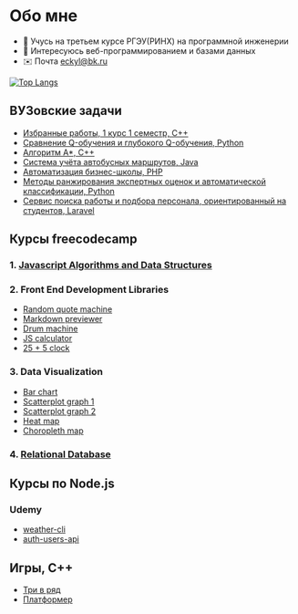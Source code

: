 # Обо мне

- 👋 Учусь на третьем курсе РГЭУ(РИНХ) на программной инженерии
- 👀 Интересуюсь веб-программированием и базами данных
- ✉️ Почта <a href="mailto:eckyl@bk.ru">eckyl@bk.ru</a>

[![Top Langs](https://github-readme-stats.vercel.app/api/top-langs/?username=wybin4&layout=compact)](https://github.com/anuraghazra/github-readme-stats)

ВУЗовские задачи
---------------------------
* [Избранные работы, 1 курс 1 семестр, C++](https://github.com/wybin4/uni-cpp-tasks)
* [Сравнение Q-обучения и глубокого Q-обучения, Python](https://github.com/wybin4/ql-dql)
* [Алгоритм A*, C++](https://github.com/wybin4/a-star-pathfinding)
* [Система учёта автобусных маршрутов, Java](https://github.com/wybin4/bus-route-accounting-system)
* [Автоматизация бизнес-школы, PHP](https://github.com/wybin4/business-school)
* [Методы ранжирования экспертных оценок и автоматической классификации, Python](https://github.com/wybin4/systems-theory)
* [Сервис поиска работы и подбора персонала, ориентированный на студентов, Laravel](https://github.com/wybin4/job-service)

Курсы freecodecamp
---------------------------
### 1. [Javascript Algorithms and Data Structures](https://github.com/wybin4/js-tasks)
### 2. Front End Development Libraries
  * [Random quote machine](https://github.com/wybin4/genshin-random-quotes)
  * [Markdown previewer](https://github.com/wybin4/markdown-previewer)
  * [Drum machine](https://github.com/wybin4/drum-kit)
  * [JS calculator](https://codepen.io/wybin4/pen/wvmYQyQ)
  * [25 + 5 clock](https://github.com/wybin4/pomodoro)
### 3. Data Visualization
* [Bar chart](https://github.com/wybin4/covid-19-stats)
* [Scatterplot graph 1](https://github.com/wybin4/home-price-scatterplot)
* [Scatterplot graph 2](https://github.com/wybin4/covid-19-stats)
* [Heat map](https://github.com/wybin4/temperature-map)
* [Choropleth map](https://github.com/wybin4/quality-of-life-index)
### 4. [Relational Database](https://github.com/wybin4/db-projects)

Курсы по Node.js
---------------------------
### Udemy
* [weather-cli](https://github.com/wybin4/weather-cli)
* [auth-users-api](https://github.com/wybin4/users-api)

Игры, С++
---------------------------
* [Три в ряд](https://github.com/wybin4/match3)
* [Платформер](https://github.com/wybin4/bunny)
